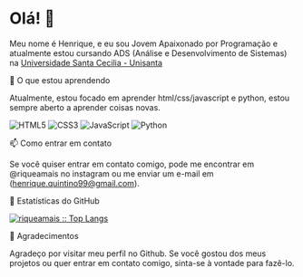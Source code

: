 # Olá! 👋

Meu nome é Henrique, e eu sou Jovem Apaixonado por Programação e atualmente estou cursando ADS (Análise e Desenvolvimento de Sistemas) na <a href="https://www.unisanta.br">Universidade Santa Cecilia - Unisanta</a>

🌱 O que estou aprendendo

Atualmente, estou focado em aprender html/css/javascript e python, estou sempre aberto a aprender coisas novas.

<p align="left">
  <img src="https://img.shields.io/badge/-HTML5-E34F26?style=flat-square&logo=html5&logoColor=white" alt="HTML5" />
  <img src="https://img.shields.io/badge/-CSS3-1572B6?style=flat-square&logo=css3&logoColor=white" alt="CSS3" />
  <img src="https://img.shields.io/badge/-JavaScript-F7DF1E?style=flat-square&logo=javascript&logoColor=black" alt="JavaScript" />
  <img src="https://img.shields.io/badge/-Python-3776AB?style=flat-square&logo=python&logoColor=white" alt="Python" />
</p>


📫 Como entrar em contato

Se você quiser entrar em contato comigo, pode me encontrar em @riqueamais no instagram ou me enviar um e-mail em (henrique.quintino99@gmail.com).

👀 Estatísticas do GitHub




<p align="left">
  <a href="#"><img src="https://github.com/riqueamais?tab=repositories
" alt="riqueamais :: Top Langs"/></a>
</p>



🎉 Agradecimentos

Agradeço por visitar meu perfil no Github. Se você gostou dos meus projetos ou quer entrar em contato comigo, sinta-se à vontade para fazê-lo.
